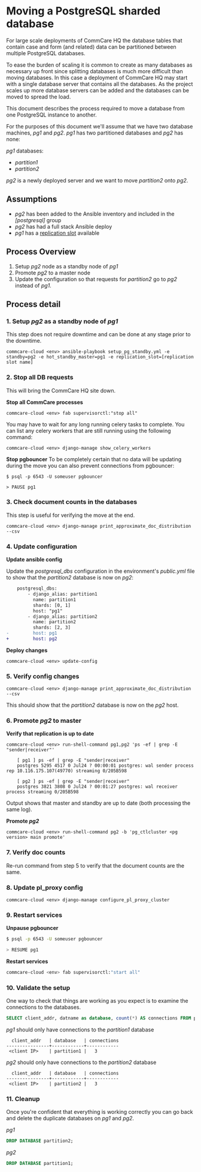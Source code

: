 # Moving a PostgreSQL sharded database

For large scale deployments of CommCare HQ the database tables that contain
case and form (and related) data can be partitioned between multiple PostgreSQL databases.

To ease the burden of scaling it is common to create as many databases as necessary
up front since splitting databases is much more difficult than moving databases. In
this case a deployment of CommCare HQ may start with a single database server
that contains all the databases. As the project scales up more database servers
can be added and the databases can be moved to spread the load.

This document describes the process required to move a database from one PostgreSQL
instance to another.

For the purposes of this document we'll assume that we have two database machines, *pg1*
and *pg2*. *pg1* has two partitioned databases and *pg2* has none:

*pg1* databases:

* *partition1*
* *partition2*

*pg2* is a newly deployed server and we want to move *partition2* onto *pg2*.

## Assumptions

* *pg2* has been added to the Ansible inventory and included in the *[postgresql]* group
* *pg2* has had a full stack Ansible deploy
* *pg1* has a [replication slot][] available

[replication slot]: https://www.postgresql.org/docs/current/static/warm-standby.html#STREAMING-REPLICATION-SLOTS

## Process Overview

1. Setup *pg2* node as a standby node of *pg1*
3. Promote *pg2* to a master node
4. Update the configuration so that requests for *partition2* go to *pg2* instead
of *pg1*.

## Process detail

### 1. Setup *pg2* as a standby node of *pg1*
This step does not require downtime and can be done at any stage prior to the
downtime.

```
commcare-cloud <env> ansible-playbook setup_pg_standby.yml -e standby=pg2 -e hot_standby_master=pg1 -e replication_slot=[replication slot name]
```

### 2. Stop all DB requests
This will bring the CommCare HQ site down.

**Stop all CommCare processes**
```
commcare-cloud <env> fab supervisorctl:"stop all"
```

You may have to wait for any long running celery tasks to complete. You can list any
celery workers that are still running using the following command:

```
commcare-cloud <env> django-manage show_celery_workers
```

**Stop pgbouncer**
To be completely certain that no data will be updating during the move you can also
prevent connections from pgbouncer:

```
$ psql -p 6543 -U someuser pgbouncer

> PAUSE pg1
```

### 3. Check document counts in the databases
This step is useful for verifying the move at the end.
```
commcare-cloud <env> django-manage print_approximate_doc_distribution --csv
```

### 4. Update configuration

**Update ansible config**

Update the *postgresql_dbs* configuration in the environment's *public.yml* file
to show that the *partition2* database is now on *pg2*:


```diff
    postgresql_dbs:
        - django_alias: partition1
          name: partition1
          shards: [0, 1]
          host: "pg1"
        - django_alias: partition2
          name: partition2
          shards: [2, 3]
-         host: pg1
+         host: pg2
```

**Deploy changes**
```
commcare-cloud <env> update-config
```

### 5. Verify config changes
```
commcare-cloud <env> django-manage print_approximate_doc_distribution --csv
```

This should show that the *partition2* database is now on the *pg2* host.

### 6. Promote *pg2* to master

**Verify that replication is up to date**
```
commcare-cloud <env> run-shell-command pg1,pg2 'ps -ef | grep -E "sender|receiver"'

    [ pg1 ] ps -ef | grep -E "sender|receiver"
    postgres 5295 4517 0 Jul24 ? 00:00:01 postgres: wal sender process rep 10.116.175.107(49770) streaming 0/205B598

    [ pg2 ] ps -ef | grep -E "sender|receiver"
    postgres 3821 3808 0 Jul24 ? 00:01:27 postgres: wal receiver process streaming 0/205B598
```

Output shows that master and standby are up to date (both processing the same log).

**Promote *pg2***
```
commcare-cloud <env> run-shell-command pg2 -b 'pg_ctlcluster <pg version> main promote'
```


### 7. Verify doc counts
Re-run command from step 5 to verify that the document counts are the same.

### 8. Update pl_proxy config
```
commcare-cloud <env> django-manage configure_pl_proxy_cluster
```

### 9. Restart services
**Unpause pgbouncer**
```bash
$ psql -p 6543 -U someuser pgbouncer

> RESUME pg1
```

**Restart services**
```bash
commcare-cloud <env> fab supervisorctl:"start all"
```

### 10. Validate the setup
One way to check that things are working as you expect is to examine the
connections to the databases.

```sql
SELECT client_addr, datname as database, count(*) AS connections FROM pg_stat_activity GROUP BY client_addr, datname;
```

*pg1* should only have connections to the *partition1* database
```
  client_addr   | database   | connections
----------------+------------+------------
 <client IP>    | partition1 |   3
```

*pg2* should only have connections to the *partition2* database
```
  client_addr   | database   | connections
----------------+------------+------------
 <client IP>    | partition2 |   3
```

### 11. Cleanup
Once you're confident that everything is working correctly you can go back
and delete the duplicate databases on *pg1* and *pg2*.

*pg1*

```sql
DROP DATABASE partition2;
```

*pg2*

```sql
DROP DATABASE partition1;
```
